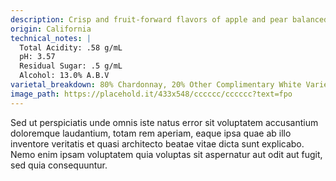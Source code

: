 ```yaml
---
description: Crisp and fruit-forward flavors of apple and pear balanced by creamy accents of vanilla and oak.
origin: California
technical_notes: |
  Total Acidity: .58 g/mL
  pH: 3.57
  Residual Sugar: .5 g/mL
  Alcohol: 13.0% A.B.V
varietal_breakdown: 80% Chardonnay, 20% Other Complimentary White Varietals
image_path: https://placehold.it/433x548/cccccc/cccccc?text=fpo
---
```


Sed ut perspiciatis unde omnis iste natus error sit voluptatem accusantium doloremque laudantium, totam rem aperiam, eaque ipsa quae ab illo inventore veritatis et quasi architecto beatae vitae dicta sunt explicabo. Nemo enim ipsam voluptatem quia voluptas sit aspernatur aut odit aut fugit, sed quia consequuntur.